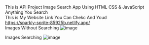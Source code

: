 This is API Project Image Search App Using HTML CSS & JavaScript Anything You Search
<br>
This is My Website Link You Can Chekc And Youd 
<br>
https://sparkly-sprite-85925b.netlify.app/
<br>
Images Without Searching 
![image](https://github.com/MohdHadi72/Image-Search-App/assets/154020781/29a78c0b-fe3e-48f7-895e-f5064dde1122)

Images Searching 
![image](https://github.com/MohdHadi72/Image-Search-App/assets/154020781/fa7b8c35-5a68-4f0c-8b23-742162e89c64)
